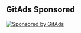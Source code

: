 ## GitAds Sponsored
[![Sponsored by GitAds](https://gitads.dev/v1/ad-serve?source=arnabnandy7/labs_solutions@github)](https://gitads.dev/v1/ad-track?source=arnabnandy7/labs_solutions@github)

